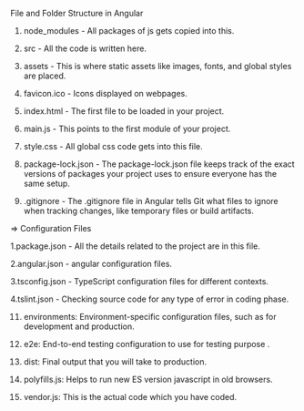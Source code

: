 File and Folder Structure in Angular 

1. node_modules - All packages of js gets copied into this. 

2. src - All the code is written here.
 
3. assets - This is where static assets like images, fonts, and global styles are placed.

4. favicon.ico - Icons displayed on webpages.

5. index.html - The first file to be loaded in your project.

6. main.js - This points to the first module of your project.

7. style.css - All global css code gets into this file.

8. package-lock.json - The package-lock.json file keeps track of the exact versions of packages your project uses to ensure everyone has the same setup.

9. .gitignore - The .gitignore file in Angular tells Git what files to ignore when tracking changes, like temporary files or build artifacts.

=> Configuration Files 

  1.package.json - All the details related to the project are in this file. 

  2.angular.json - angular configuration files.

  3.tsconfig.json - TypeScript configuration files for different contexts.

  4.tslint.json - Checking source code for any type of error in coding phase. 


11. environments: Environment-specific configuration files, such as for development and production.

12. e2e: End-to-end testing configuration to use for testing purpose .





13. dist: Final output that you will take to production.

14. polyfills.js: Helps to run new ES version javascript in old browsers. 

15. vendor.js: This is the actual code which you have coded.